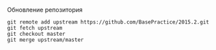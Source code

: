 Обновление репозитория
```
git remote add upstream https://github.com/BasePractice/2015.2.git
git fetch upstream
git checkout master
git merge upstream/master
```
